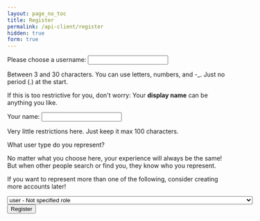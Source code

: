 ```yaml
---
layout: page_no_toc
title: Register
permalink: /api-client/register
hidden: true
form: true
---
```


<script src="utils.js"></script>

<div class="container">
  <form id="registerForm">
    <div class="form-group">
      <label for="key">Please choose a username:</label>
      <input type="text" id="key" name="key" required>
      <p>Between 3 and 30 characters. You can use letters, numbers, and -_. Just no period (.) at the start.</p>
      <p>If this is too restrictive for you, don't worry: Your <strong>display name</strong> can be anything you like.</p>
    </div>
    <div class="form-group">
      <label for="name">Your name:</label>
      <input type="text" id="name" name="name" maxlength="100" required>
      <p>Very little restrictions here. Just keep it max 100 characters.</p>
    </div>
    <div class="form-group">
      <label for="type">What user type do you represent?</label>
      <p>No matter what you choose here, your experience will always be the same! But when other people search or find you, they know who you represent.</p>
      <p>If you want to represent more than one of the following, consider creating more accounts later!</p>
      <select id="type" name="type" required>
        <option value="user" selected>user - Not specified role</option>
        <option value="athlete">athlete - An athlete is actively doing Parkour</option>
        <option value="coach">coach - A coach is teaching Parkour to others</option>
        <option value="team">team - A team has clearly defined members and is working on Parkour projects together</option>
        <option value="group">group - A group of people who do their training together, but don't want or need to be a team</option>
        <option value="association">association - An association is organised and offers classes to its members</option>
        <option value="freelancer">freelancer - A freelancer is a person who is running a business, but is not a company</option>
        <option value="company">company - A company is a legal entity that is offering services to its customers</option>
        <option value="school">school - A school is an institution that offers education</option>
        <option value="government">government - This could be a government agency, a ministry, a city, a state, a country, etc.</option>
        <option value="robot">robot - A robot is a computer program that is running on a server.</option>
      </select>
    </div>
    <button type="submit" class="btn">Register</button>
  </form>
</div>

<script>
  document.getElementById('registerForm').addEventListener('submit', async function(event) {
    event.preventDefault();
    const key = document.getElementById('key').value;
    const username = document.getElementById('name').value;
    const type = document.getElementById('type').value;

    try {
      const token = await registerUser(key, username, type);
      saveToken(token);
      saveCredentials(key, null);
      window.location.href = '/api-client/set-password';
      alert('Registration successful. Set up your password within 30 minutes.');
    } catch (error) {
      alert('Registration failed: ' + error.message);
    }
  });

  async function registerUser(key, username, type) {
    const response = await fetch(`https://8bj.de/api/user/${key}`, {
      method: 'POST',
      headers: {
        'Content-Type': 'application/json'
      },
      body: JSON.stringify({ username, type })
    });

    if (!response.ok) {
      const errorData = await response.json();
      throw new Error(errorData.message || 'Registration failed');
    }
    
    return await response.json();
  }
</script>
